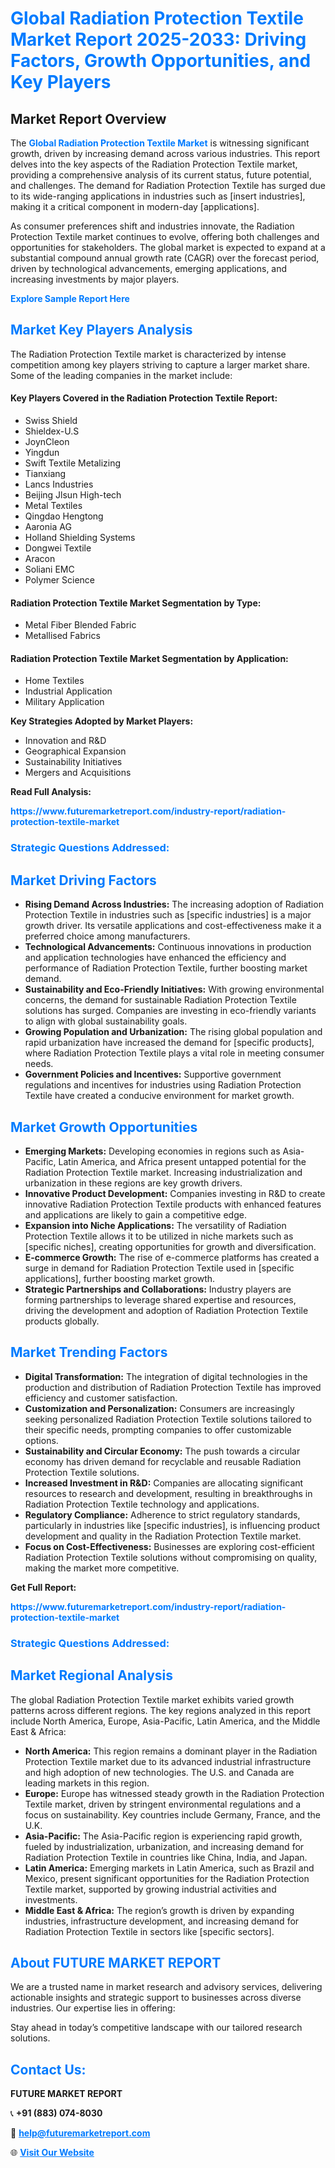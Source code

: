 <h1 style="color: #007BFF;">Global Radiation Protection Textile Market Report 2025-2033: Driving Factors, Growth Opportunities, and Key Players</h1>

<section id="overview">
<h2>Market Report Overview</h2>
<p>The <a href="https://www.futuremarketreport.com/industry-report/radiation-protection-textile-market" style="color: #007BFF; text-decoration: none;"><strong>Global Radiation Protection Textile Market</strong></a> is witnessing significant growth, driven by increasing demand across various industries. This report delves into the key aspects of the Radiation Protection Textile market, providing a comprehensive analysis of its current status, future potential, and challenges. The demand for Radiation Protection Textile has surged due to its wide-ranging applications in industries such as [insert industries], making it a critical component in modern-day [applications].</p>
<p>As consumer preferences shift and industries innovate, the Radiation Protection Textile market continues to evolve, offering both challenges and opportunities for stakeholders. The global market is expected to expand at a substantial compound annual growth rate (CAGR) over the forecast period, driven by technological advancements, emerging applications, and increasing investments by major players.</p>
</section>

<section id="overview">
<p><a href="https://www.futuremarketreport.com/request-sample/reportId=89858" style="color: #007BFF; text-decoration: none;"><strong>Explore Sample Report Here</strong></a></p>
</section>

<section id="key-players">
<h2 style="color: #007BFF;">Market Key Players Analysis</h2>
<p>The Radiation Protection Textile market is characterized by intense competition among key players striving to capture a larger market share. Some of the leading companies in the market include:</p>
<h4>Key Players Covered in the Radiation Protection Textile Report:</h4>
<ul><li>Swiss Shield</li><li>Shieldex-U.S</li><li>JoynCleon</li><li>Yingdun</li><li>Swift Textile Metalizing</li><li>Tianxiang</li><li>Lancs Industries</li><li>Beijing Jlsun High-tech</li><li>Metal Textiles</li><li>Qingdao Hengtong</li><li>Aaronia AG</li><li>Holland Shielding Systems</li><li>Dongwei Textile</li><li>Aracon</li><li>Soliani EMC</li><li>Polymer Science</li></ul>
<h4>Radiation Protection Textile Market Segmentation by Type:</h4>
<ul><li>Metal Fiber Blended Fabric</li><li>Metallised Fabrics</li></ul>

<h4>Radiation Protection Textile Market Segmentation by Application:</h4>
<ul><li>Home Textiles</li><li>Industrial Application</li><li>Military Application</li></ul>
<p><strong>Key Strategies Adopted by Market Players:</strong></p>
<ul>
<li>Innovation and R&D</li>
<li>Geographical Expansion</li>
<li>Sustainability Initiatives</li>
<li>Mergers and Acquisitions</li>
</ul>
</section>

<section>
<p><strong>Read Full Analysis: </strong></p><a href="https://www.futuremarketreport.com/industry-report/radiation-protection-textile-market" style="color: #007BFF; text-decoration: none;"><strong>https://www.futuremarketreport.com/industry-report/radiation-protection-textile-market</strong></a>
<h3 style="color: #007BFF;">Strategic Questions Addressed:</h3>
</section>

<section id="driving-factors">
<h2 style="color: #007BFF;">Market Driving Factors</h2>
<ul>
<li><strong>Rising Demand Across Industries:</strong> The increasing adoption of Radiation Protection Textile in industries such as [specific industries] is a major growth driver. Its versatile applications and cost-effectiveness make it a preferred choice among manufacturers.</li>
<li><strong>Technological Advancements:</strong> Continuous innovations in production and application technologies have enhanced the efficiency and performance of Radiation Protection Textile, further boosting market demand.</li>
<li><strong>Sustainability and Eco-Friendly Initiatives:</strong> With growing environmental concerns, the demand for sustainable Radiation Protection Textile solutions has surged. Companies are investing in eco-friendly variants to align with global sustainability goals.</li>
<li><strong>Growing Population and Urbanization:</strong> The rising global population and rapid urbanization have increased the demand for [specific products], where Radiation Protection Textile plays a vital role in meeting consumer needs.</li>
<li><strong>Government Policies and Incentives:</strong> Supportive government regulations and incentives for industries using Radiation Protection Textile have created a conducive environment for market growth.</li>
</ul>
</section>

<section id="growth-opportunities">
<h2 style="color: #007BFF;">Market Growth Opportunities</h2>
<ul>
<li><strong>Emerging Markets:</strong> Developing economies in regions such as Asia-Pacific, Latin America, and Africa present untapped potential for the Radiation Protection Textile market. Increasing industrialization and urbanization in these regions are key growth drivers.</li>
<li><strong>Innovative Product Development:</strong> Companies investing in R&D to create innovative Radiation Protection Textile products with enhanced features and applications are likely to gain a competitive edge.</li>
<li><strong>Expansion into Niche Applications:</strong> The versatility of Radiation Protection Textile allows it to be utilized in niche markets such as [specific niches], creating opportunities for growth and diversification.</li>
<li><strong>E-commerce Growth:</strong> The rise of e-commerce platforms has created a surge in demand for Radiation Protection Textile used in [specific applications], further boosting market growth.</li>
<li><strong>Strategic Partnerships and Collaborations:</strong> Industry players are forming partnerships to leverage shared expertise and resources, driving the development and adoption of Radiation Protection Textile products globally.</li>
</ul>
</section>

<section id="trending-factors">
<h2 style="color: #007BFF;">Market Trending Factors</h2>
<ul>
<li><strong>Digital Transformation:</strong> The integration of digital technologies in the production and distribution of Radiation Protection Textile has improved efficiency and customer satisfaction.</li>
<li><strong>Customization and Personalization:</strong> Consumers are increasingly seeking personalized Radiation Protection Textile solutions tailored to their specific needs, prompting companies to offer customizable options.</li>
<li><strong>Sustainability and Circular Economy:</strong> The push towards a circular economy has driven demand for recyclable and reusable Radiation Protection Textile solutions.</li>
<li><strong>Increased Investment in R&D:</strong> Companies are allocating significant resources to research and development, resulting in breakthroughs in Radiation Protection Textile technology and applications.</li>
<li><strong>Regulatory Compliance:</strong> Adherence to strict regulatory standards, particularly in industries like [specific industries], is influencing product development and quality in the Radiation Protection Textile market.</li>
<li><strong>Focus on Cost-Effectiveness:</strong> Businesses are exploring cost-efficient Radiation Protection Textile solutions without compromising on quality, making the market more competitive.</li>
</ul>
</section>

<section>
<p><strong>Get Full Report: </strong></p><a href="https://www.futuremarketreport.com/industry-report/radiation-protection-textile-market" style="color: #007BFF; text-decoration: none;"><strong>https://www.futuremarketreport.com/industry-report/radiation-protection-textile-market</strong></a>
<h3 style="color: #007BFF;">Strategic Questions Addressed:</h3>
</section>


<section id="regional-analysis">
<h2 style="color: #007BFF;">Market Regional Analysis</h2>
<p>The global Radiation Protection Textile market exhibits varied growth patterns across different regions. The key regions analyzed in this report include North America, Europe, Asia-Pacific, Latin America, and the Middle East & Africa:</p>
<ul>
<li><strong>North America:</strong> This region remains a dominant player in the Radiation Protection Textile market due to its advanced industrial infrastructure and high adoption of new technologies. The U.S. and Canada are leading markets in this region.</li>
<li><strong>Europe:</strong> Europe has witnessed steady growth in the Radiation Protection Textile market, driven by stringent environmental regulations and a focus on sustainability. Key countries include Germany, France, and the U.K.</li>
<li><strong>Asia-Pacific:</strong> The Asia-Pacific region is experiencing rapid growth, fueled by industrialization, urbanization, and increasing demand for Radiation Protection Textile in countries like China, India, and Japan.</li>
<li><strong>Latin America:</strong> Emerging markets in Latin America, such as Brazil and Mexico, present significant opportunities for the Radiation Protection Textile market, supported by growing industrial activities and investments.</li>
<li><strong>Middle East & Africa:</strong> The region’s growth is driven by expanding industries, infrastructure development, and increasing demand for Radiation Protection Textile in sectors like [specific sectors].</li>
</ul>
</section>

<footer>
<h2 style="color: #007BFF;">About FUTURE MARKET REPORT</h2>
<p>We are a trusted name in market research and advisory services, delivering actionable insights and strategic support to businesses across diverse industries. Our expertise lies in offering:</p>

<p>Stay ahead in today’s competitive landscape with our tailored research solutions.</p>

<h2 style="color: #007BFF;">Contact Us:</h2>
<p><strong>FUTURE MARKET REPORT</strong></p>
<p>📞 <strong>+91 (883) 074-8030</strong></p>
<p>📧 <strong><a href="mailto:help@futuremarketreport.com" style="color: #007BFF;">help@futuremarketreport.com</a></strong></p>
<p>🌐 <strong><a href="https://www.futuremarketreport.com/" style="color: #007BFF;">Visit Our Website</a></strong></p>
</footer>